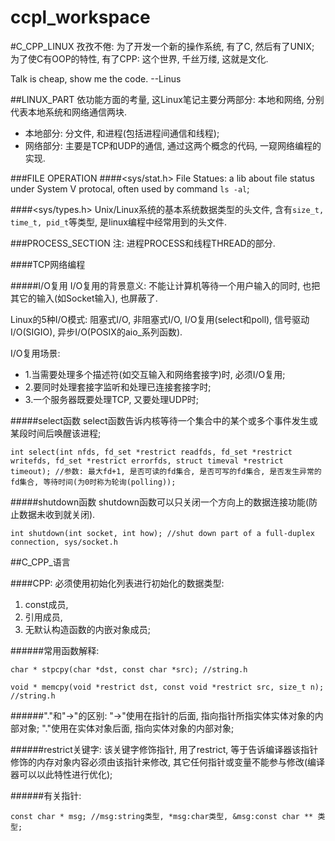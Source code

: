 # ccpl_workspace

#C_CPP_LINUX
孜孜不倦: 为了开发一个新的操作系统, 有了C, 然后有了UNIX; 为了使C有OOP的特性, 有了CPP: 这个世界, 千丝万缕, 这就是文化.

Talk is cheap, show me the code. --Linus

##LINUX_PART
依功能方面的考量, 这Linux笔记主要分两部分: 本地和网络, 分别代表本地系统和网络通信两块.

* 本地部分: 分文件, 和进程(包括进程间通信和线程);
* 网络部分: 主要是TCP和UDP的通信, 通过这两个概念的代码, 一窥网络编程的实现.


###FILE OPERATION
####\<sys/stat.h>
File Statues: a lib about file status under System V protocal, often used by command `ls -al`;

####\<sys/types.h>
Unix/Linux系统的基本系统数据类型的头文件, 含有`size_t, time_t, pid_t`等类型, 是linux编程中经常用到的头文件.




###PROCESS_SECTION
注: 进程PROCESS和线程THREAD的部分.



####TCP网络编程

#####I/O复用
I/O复用的背景意义: 不能让计算机等待一个用户输入的同时, 也把其它的输入(如Socket输入), 也屏蔽了.

Linux的5种I/O模式: 阻塞式I/O, 非阻塞式I/O, I/O复用(select和poll), 信号驱动I/O(SIGIO), 异步I/O(POSIX的aio_系列函数).


I/O复用场景: 
* 1.当需要处理多个描述符(如交互输入和网络套接字)时, 必须I/O复用;
* 2.要同时处理套接字监听和处理已连接套接字时;
* 3.一个服务器既要处理TCP, 又要处理UDP时;

#####select函数
select函数告诉内核等待一个集合中的某个或多个事件发生或某段时间后唤醒该进程;

<pre><code>int select(int nfds, fd_set *restrict readfds, fd_set *restrict writefds, fd_set *restrict errorfds, struct timeval *restrict timeout); //参数: 最大fd+1, 是否可读的fd集合, 是否可写的fd集合, 是否发生异常的fd集合, 等待时间(为0时称为轮询(polling));</code></pre>

#####shutdown函数
shutdown函数可以只关闭一个方向上的数据连接功能(防止数据未收到就关闭).
<pre><code>int shutdown(int socket, int how); //shut down part of a full-duplex connection, sys/socket.h
</code></pre>




##C_CPP_语言

####CPP: 必须使用初始化列表进行初始化的数据类型:
1. const成员,
2. 引用成员,
3. 无默认构造函数的内嵌对象成员;

######常用函数解释:
<pre><code>char * stpcpy(char *dst, const char *src); //string.h</code></pre>
<pre><code>void * memcpy(void *restrict dst, const void *restrict src, size_t n); //string.h</code></pre>

######"."和"->"的区别:
"->"使用在指针的后面, 指向指针所指实体实体对象的内部对象;
"."使用在实体对象后面, 指向实体对象的内部对象;

######restrict关键字:
该关键字修饰指针, 用了restrict, 等于告诉编译器该指针修饰的内存对象内容必须由该指针来修改, 其它任何指针或变量不能参与修改(编译器可以以此特性进行优化);

######有关指针:
<pre><code>const char * msg; //msg:string类型, *msg:char类型, &msg:const char ** 类型;</code></pre>



